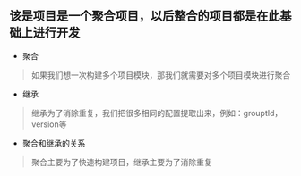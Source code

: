 ## 该是项目是一个聚合项目，以后整合的项目都是在此基础上进行开发
- 聚合
> 如果我们想一次构建多个项目模块，那我们就需要对多个项目模块进行聚合
- 继承
> 继承为了消除重复，我们把很多相同的配置提取出来，例如：grouptId，version等
- 聚合和继承的关系
> 聚合主要为了快速构建项目，继承主要为了消除重复